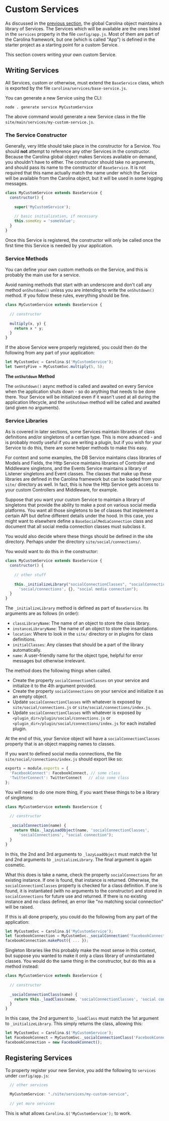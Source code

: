 
# Custom Services

As discussed in the 
[previous section](/docs/overview/service-library.md), the global Carolina 
object maintains a library of Services. The Services which will be available
are the ones listed in the `services` property in the file `config/app.js`.
Most of them are part of the Carolina framework, but one (which is called
"App") is defined in the starter project as a starting point for a custom 
Service.

This section covers writing your own custom Service.

## Writing Services

All Services, custom or otherwise, must extend the `BaseService` class,
which is exported by the file `carolina/services/base-service.js`.

You can generate a new Service using the CLI:

```
node . generate service MyCustomService
```

The above command would generate a new Service class in the file
`site/main/services/my-custom-service.js`.

### The Service Constructor

Generally, very little should take place in the constructor for a Service.
You should **not** attempt to reference any other Services in the constructor.
Because the Carolina global object makes Services available on demand, you 
shouldn't have to either. The constructor should take no arguments, and 
should pass its name to the constructor of `BaseService`. It is not required
that this name actually match the name under which the Service will be available
from the Carolina object, but it will be used in some logging messages.

```javascript
class MyCustomService extends BaseService {
  constructor() {
    
    super('MyCustomService');
    
    // basic initialization, if necessary
    this.someKey = 'someValue';
  }
}
```

Once this Service is registered, the constructor will only be called once the
first time this Service is needed by your application.

### Service Methods

You can define your own custom methods on the Service, and this is probably 
the main use for a service.

Avoid naming methods that start with an underscore and don't call any method 
`onShutdown()` unless you are intending to write the `onShutdown()` method.
If you follow these rules, everything should be fine.

```javascript
class MyCustomService extends BaseService {
  
  // constructor 
  
  multiply(x, y) {
    return x * y;
  }
}
```

If the above Service were properly registered, you could then do the following
from any part of your application:

```javascript
let MyCustomSvc = Carolina.$('MyCustomService');
let twentyFive = MyCustomSvc.multiply(5, 5);
```

**The `onShutdown` Method**

The `onShutdown()` async method is called and awaited on every Service when 
the application shuts down - so do anything that needs to be done there. 
Your Service will be initialized even if it wasn't used at all during the 
application lifecycle, and the `onShutdown` method will be called and 
awaited (and given no arguments).

### Service Libraries

As is covered in later sections, some Services maintain libraries of class
definitions and/or singletons of a certian type. This is more advanced - and 
is probably mostly useful if you are writing a plugin, but
if you wish for your
Service to do this, there are some helper methods to make this easy.

For context and some examples,
the DB Service maintains class libraries of Models and Fields,
the Http Service maintains libraries of Controller and Middleware singletons,
and the Events Service maintains a library of Listener singletons and 
Event classes. The classes that make up these libraries are defined in the 
Carolina framework but can be loaded from your `site/` directory as well.
In fact, this is how the Http Service gets access to your custom 
Controllers and Middleware, for example.

Suppose that you want your custom Service to maintain a library of 
singletons that provide the ability to make a post on various social media 
platforms. You want all those singletons to be of classes that implement
a certain API but define different details under the hood.
In this case, you might want to elsewhere define a `BaseSocialMediaConnection`
class and document that all social media connection classes must subclass it.

You would also decide where these things should be defined in the site
directory. Perhaps under the directory `site/social/connections/`.

You would want to do this in the constructor:

```javascript
class MyCustomService extends BaseService {
  constructor() {
    
    // other stuff
    
    this._initializeLibrary("socialConnectionClasses", "socialConnections",
      'social/connections', {}, "social media connection");
  }
}
```

The `_initializeLibrary` method is defined as part of `BaseService`.
Its arguments are as follows (in order):

* `classLibraryName`: The name of an object to store the class library.
* `instanceLibraryName`: The name of an object to store the insantiations.
* `location`: Where to look in the `site/` directory or in plugins for class definitions.
* `initialClasses`: Any classes that should be a part of the library automatically.
* `name`: A user-friendly name for the object type, helpful for error messages but otherwise irrelevant.

The method does the following things when called.

* Create the property `socialConnectionClasses` on your service and initialize it to the 4th argument provided.
* Create the property `socialConnections` on your service and initialize it as an empty object.
* Update `socialConnectionClasses` with whatever is exposed by `site/social/connections.js` or `site/social/connections/index.js`.
* Update `socialConnectionClasses` with whatever is exposed by `<plugin_dir>/plugin/social/connections.js` or `<plugin_dir>/plugin/social/connections/index.js` for each installed plugin.

At the end of this, your Service object will have a `socialConnectionClasses`
property that is an object mapping names to classes.

If you want to defined social media connections, the file 
`site/social/connections/index.js` should export like so:

```javascript
exports = module.exports = {
  'FacebookConnect': FacebookConnect, // some class
  'TwitterConnect': TwitterConnect   // also some class
};
```

You will need to do one more thing, if you want these things to be a library 
of singletons:

```javascript
class MyCustomService extends BaseService {
  
  // constructor
  
  _socialConnection(name) {
    return this._lazyLoadObject(name, 'socialConnectionClasses',
      'socialConnections', "social connection");
  }
}
```

In this, the 2nd and 3rd arguments to `_lazyLoadObject` must match the 
1st and 2nd arguments to `_initializeLibrary`. The final argument is again
cosmetic.

What this does is take a name, check the property `socialConnections` for 
an existing instance. If one is found, that instance is returned. Otherwise, 
the `socialConnectionClasses` property is checked for a class definition. If
one is found, it is instantiated (with no arguments to the constructor) and 
stored in `socialConnections` for future use and returned. If there is no
existing instance and no class defined, an error like 
"no matching social connection" will be raised.

If this is all done properly, you could do the following from any part of the 
application:

```javascript
let MyCustomSvc = Carolina.$('MyCustomService');
let facebookConnection = MyCustomSvc._socialConnection('FacebookConnect');
facebookConnection.makePost({ ... });
```

Singleton libraries like this probably make the most sense in this context,
but suppose you wanted to make it only a class library of uninstantiated
classes. You would do the same thing in the constructor, but do this 
as a method instead:

```javascript
class MyCustomService extends BaseService {
  
  // constructor
  
  _socialConnectionClass(name) {
    return this._loadClass(name, 'socialConnectionClasses', 'social connection');
  }
}
```

In this case, the 2nd argument to `_loadClass` must match the 1st argument 
to `_initializeLibrary`. This simply returns the class, allowing this:

```javascript
let MyCustomSvc = Carolina.$('MyCustomService');
let FacebookConnect = MyCustomSvc._socialConnectionClass('FacebookConnect');
facebookConnection = new FacebookConnect();
```

## Registering Services

To property register your new Service, you add the following to `services`
under `config/app.js`:

```javascript
  // other services
  
  MyCustomService: "./site/services/my-custom-service",
  
  // yet more services
```

This is what allows `Carolina.$('MyCustomService');` to work.